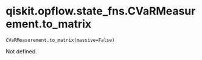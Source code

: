 # qiskit.opflow\.state\_fns.CVaRMeasurement.to\_matrix

`CVaRMeasurement.to_matrix(massive=False)`

Not defined.
